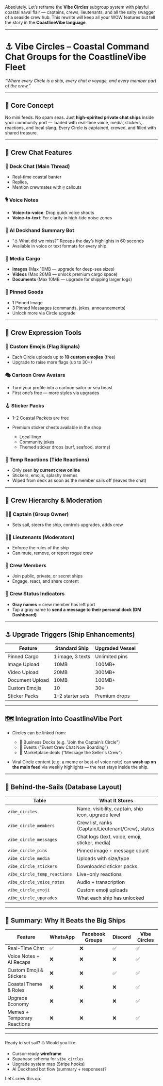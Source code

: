 Absolutely. Let’s reframe the **Vibe Circles** subgroup system with playful coastal naval flair — captains, crews, lieutenants, and all the salty swagger of a seaside crew hub. This rewrite will keep all your WOW features but tell the story in the **CoastlineVibe language**.

---

# ⚓️ **Vibe Circles** – Coastal Command Chat Groups for the CoastlineVibe Fleet

*“Where every Circle is a ship, every chat a voyage, and every member part of the crew.”*

---

## 🌴 **Core Concept**

No mini feeds. No spam seas. Just **high-spirited private chat ships** inside your community port — loaded with real-time voice, media, stickers, reactions, and local slang. Every Circle is captained, crewed, and filled with shared treasure.

---

## 🚤 Crew Chat Features

### 💬 **Deck Chat (Main Thread)**

* Real-time coastal banter
* Replies,
* Mention crewmates with `@` callouts

### 🎙 **Voice Notes**

* **Voice-to-voice**: Drop quick voice shouts
* **Voice-to-text**: For clarity in high-tide noise zones

### 🧭 **AI Deckhand Summary Bot**

* “⚓ What did we miss?” Recaps the day’s highlights in 60 seconds
* Available in voice or text formats for every ship

### 🧺 **Media Cargo**

* **Images** (Max 10MB — upgrade for deep-sea sizes)
* **Videos** (Max 20MB — unlock premium cargo space)
* **Documents** (Max 10MB — upgrade for shipping larger logs)

### 📌 **Pinned Goods**

* 1 Pinned Image
* 3 Pinned Messages (commands, jokes, announcements)
* Unlock more via Circle upgrade

---

## 🐚 Crew Expression Tools

### 🦑 **Custom Emojis (Flag Signals)**

* Each Circle uploads up to **10 custom emojies** (free)
* Upgrade to raise more flags (up to 30+)

### 🎭 **Cartoon Crew Avatars**

* Turn your profile into a cartoon sailor or sea beast
* First one’s free — more styles via upgrades

### 🪝 **Sticker Packs**

* 1–2 Coastal Packets are free
* Premium sticker chests available in the shop

  * Local lingo
  * Community jokes
  * Themed sticker drops (surf, seafood, storms)

### 🌊 **Temp Reactions (Tide Reactions)**

* Only seen **by current crew online**
* Stickers, emojis, splashy memes
* Wiped from deck as soon as the member sails off (leaves the chat)

---

## 🧭 Crew Hierarchy & Moderation

### 🧑‍✈️ **Captain (Group Owner)**

* Sets sail, steers the ship, controls upgrades, adds crew

### 🧍‍♂️ **Lieutenants (Moderators)**

* Enforce the rules of the ship
* Can mute, remove, or report rogue crew

### 🧍 **Crew Members**

* Join public, private, or secret ships
* Engage, react, and share content

### 👻 **Crew Status Indicators**

* **Gray names** = crew member has left port
* Tap a gray name to **send a message to their personal dock (DM Dashboard)**

---

## ⚓️ Upgrade Triggers (Ship Enhancements)

| Feature         | Standard Ship    | Upgraded Vessel |
| --------------- | ---------------- | --------------- |
| Pinned Cargo    | 1 image, 3 texts | Unlimited pins  |
| Image Upload    | 10MB             | 100MB+          |
| Video Upload    | 20MB             | 300MB+          |
| Document Upload | 10MB             | 100MB+          |
| Custom Emojis   | 10               | 30+             |
| Sticker Packs   | 1–2 starter sets | Premium drops   |

---

## 🗺️ Integration into CoastlineVibe Port

* Circles can be linked from:

  * 🏪 Business Docks (e.g. "Join the Captain’s Circle")
  * 🎉 Events (“Event Crew Chat Now Boarding”)
  * 🧵 Marketplace deals (“Message the Seller's Crew”)

* Viral Circle content (e.g. a meme or best-of voice note) can **wash up on the main feed** via weekly highlights — the rest stays inside the ship.

---

## 🧱 Behind-the-Sails (Database Layout)

| Table                        | What It Stores                                      |
| ---------------------------- | --------------------------------------------------- |
| `vibe_circles`               | Name, visibility, captain, ship icon, upgrade level |
| `vibe_circle_members`        | Crew list, ranks (Captain/Lieutenant/Crew), status  |
| `vibe_circle_messages`       | Chat logs (text, voice, emoji, sticker, media)      |
| `vibe_circle_pins`           | Pinned image + message count                        |
| `vibe_circle_media`          | Uploads with size/type                              |
| `vibe_circle_stickers`       | Downloaded sticker packs                            |
| `vibe_circle_temp_reactions` | Live-only reactions                                 |
| `vibe_circle_voice_notes`    | Audio + transcription                               |
| `vibe_circle_emoji`          | Custom emoji uploads                                |
| `vibe_circle_upgrades`       | What each ship has unlocked                         |

---

## 🏁 Summary: Why It Beats the Big Ships

| Feature                     | WhatsApp | Facebook Groups | Discord | **Vibe Circles** |
| --------------------------- | -------- | --------------- | ------- | ---------------- |
| Real-Time Chat              | ✅        | ❌               | ✅       | ✅                |
| Voice Notes + AI Recaps     | ❌        | ❌               | ❌       | ✅                |
| Custom Emoji & Stickers     | ❌        | ❌               | ✅       | ✅                |
| Coastal Theme & Roles       | ❌        | ❌               | ❌       | ✅                |
| Upgrade Economy             | ❌        | ❌               | ❌       | ✅                |
| Memes + Temporary Reactions | ❌        | ❌               | ❌       | ✅                |

---

Ready to set sail? ⛵
Would you like:

* Cursor-ready **wireframe**
* Supabase schema for `vibe_circles`
* Upgrade system map (Stripe hooks)
* AI Deckhand bot flow (summary + responses)?

Let’s crew this up.
